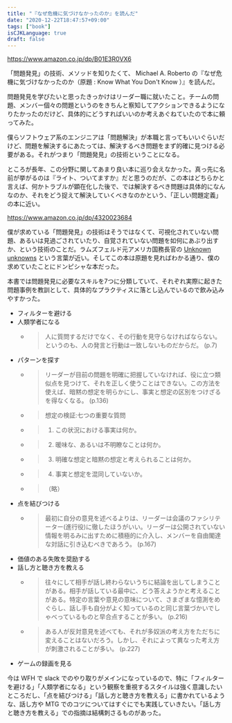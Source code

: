 ```yaml
---
title: "『なぜ危機に気づけなかったのか』を読んだ"
date: "2020-12-22T18:47:57+09:00"
tags: ["book"]
isCJKLanguage: true
draft: false
---
```


https://www.amazon.co.jp/dp/B01E3R0VX6

「問題発見」の技術、メソッドを知りたくて、 Michael A. Roberto の『なぜ危機に気づけなかったのか（原題 : Know What You Don't Know ）』を読んだ。

問題発見を学びたいと思ったきっかけはリーダー職に就いたこと。チームの問題、メンバー個々の問題というのをきちんと察知してアクションできるようになりたかったのだけど、具体的にどうすればいいのか考えあぐねていたので本に頼ってみた。

僕らソフトウェア系のエンジニアは「問題解決」が本職と言ってもいいぐらいだけど、問題を解決するにあたっては、解決するべき問題をまず的確に見つける必要がある。それがつまり「問題発見」の技術ということになる。

ところが長年、この分野に関してあまり良い本に巡り会えなかった。真っ先に名前が挙がるのは『ライト、ついてますか』だと思うのだが、この本はどちらかと言えば、何かトラブルが顕在化した後で、では解決するべき問題は具体的になんなのか、それをどう捉えて解決していくべきなのかという、「正しい問題定義」の本に近い。

https://www.amazon.co.jp/dp/4320023684

僕が求めている「問題発見」の技術はそうではなくて、可視化されていない問題、あるいは見過ごされていたり、自覚されていない問題を如何にあぶり出すか、という技術のことだ。ラムズフェルド元アメリカ国務長官の [Unknown unknowns](https://ja.wikipedia.org/wiki/%E7%9F%A5%E3%82%89%E3%82%8C%E3%81%A6%E3%81%84%E3%82%8B%E3%81%A8%E7%9F%A5%E3%82%89%E3%82%8C%E3%81%A6%E3%81%84%E3%82%8B%E3%81%93%E3%81%A8%E3%81%8C%E3%81%82%E3%82%8B) という言葉が近い。そしてこの本は原題を見ればわかる通り、僕の求めていたことにドンピシャな本だった。

本書では問題発見に必要なスキルを7つに分類していて、それぞれ実際に起きた問題事例を教訓として、具体的なプラクティスに落とし込んでいるので飲み込みやすかった。

- フィルターを避ける
- 人類学者になる
  - > 人に質問するだけでなく、その行動を見守らなければならない。というのも、人の発言と行動は一致しないものだからだ。 (p.7)
- パターンを探す
  - > リーダーが目前の問題を明確に把握していなければ、役に立つ類似点を見つけて、それを正しく使うことはできない。この方法を使えば、暗黙の想定を明らかにし、事実と想定の区別をつけざるを得なくなる。 (p.136)
  - > 想定の検証:七つの重要な質問
  - > 1. この状況における事実は何か。
  - > 2. 暖味な、あるいは不明瞭なことは何か。
  - > 3. 明確な想定と暗黙の想定と考えられることは何か。
  - > 4. 事実と想定を混同していないか。
  - > （略）
- 点を結びつける
  - > 最初に自分の意見を述べるよりは、リーダーは会議のファシリテーター(進行役)に徹したほうがいい。リーダーは公開されていない情報を明るみに出すために積極的に介入し、メンバーを自由閣達な対話に引き込むべきであろう。 (p.167)
- 価値のある失敗を奨励する
- 話し方と聴き方を教える
  - > 往々にして相手が話し終わらないうちに結論を出してしまうことがある。相手が話している最中に、どう答えようかと考えることがある。特定の言葉や意見の意味について、さまざまな憶測をめぐらし、話し手も自分がよく知っているのと同じ言葉づかいでしゃべっているものと早合点することが多い。 (p.216)
  - > ある人が反対意見を述べても、それが多奴派の考え方をただちに変えることはないだろう。しかし、それによって異なった考え方が刺激されることが多い。 (p.227)
- ゲームの録画を見る

今は WFH で slack でのやり取りがメインになっているので、特に「フィルターを避ける」「人類学者になる」という観察を重視するスタイルは強く意識したいところだし、「点を結びつける」「話し方と聴き方を教える」に書かれているような、話し方や MTG でのコツについてはすぐにでも実践していきたい。「話し方と聴き方を教える」での指摘は結構刺さるものがあった。

